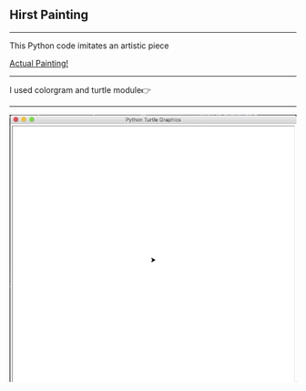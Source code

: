<h2>Hirst Painting</h2>
<hr>
<p>This Python code imitates an artistic piece</p>
<a href='https://www.artsy.net/artist-series/damien-hirst-spots'>Actual Painting!</a>
<hr>
<span>I used colorgram and turtle module👉<span><a href='https://pypi.org/project/colorgram.py/'Colorgram.py!</a>
<hr>
<img src='hirst_painting.gif' alt=hirst_painting/>
